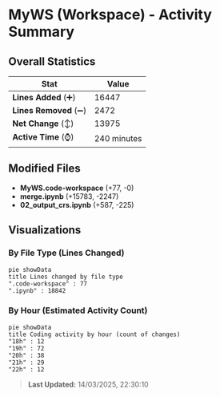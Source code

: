 # MyWS (Workspace) - Activity Summary 

## Overall Statistics

| Stat                   | Value                                                             |
| ---------------------- | ----------------------------------------------------------------- |
| **Lines Added** (➕)   | 16447                                          |
| **Lines Removed** (➖) | 2472                                        |
| **Net Change** (↕)    | 13975                |
| **Active Time** (⌚)   | 240 minutes |


## Modified Files
- **MyWS.code-workspace** (+77, -0)
- **merge.ipynb** (+15783, -2247)
- **02_output_crs.ipynb** (+587, -225)

## Visualizations

### By File Type (Lines Changed)

```mermaid
pie showData
title Lines changed by file type
".code-workspace" : 77
".ipynb" : 18842
```

### By Hour (Estimated Activity Count)

```mermaid
pie showData
title Coding activity by hour (count of changes)
"18h" : 12
"19h" : 72
"20h" : 38
"21h" : 29
"22h" : 12
```


> **Last Updated:** 14/03/2025, 22:30:10